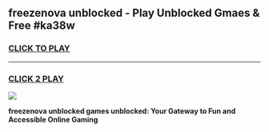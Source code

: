 
## freezenova unblocked - Play Unblocked Gmaes & Free #ka38w
<h3>
<a href="https://news.freeplayer.one?title=freezenova_unblocked&ref=26F">CLICK TO PLAY</a></h3>
<hr>

<h3>
<a href="https://news.freeplayer.one?title=freezenova_unblocked&ref=26F">CLICK 2 PLAY</a>
  
</h3>

<a href="https://news.freeplayer.one?title=freezenova_unblocked&ref=26F/"><img src="https://clearcache.store/games.png"></a>


**freezenova unblocked games unblocked: Your Gateway to Fun and Accessible Online Gaming**
